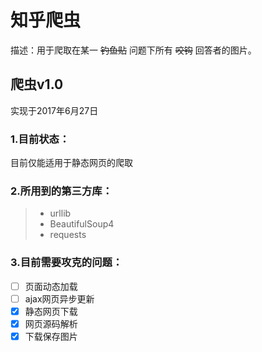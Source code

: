 ﻿# 知乎爬虫

描述：用于爬取在某一 ~~钓鱼贴~~ 问题下所有 ~~咬钩~~ 回答者的图片。

## 爬虫v1.0 
实现于2017年6月27日

### 1.目前状态：
目前仅能适用于静态网页的爬取

### 2.所用到的第三方库：
> * urllib
> * BeautifulSoup4
> * requests

### 3.目前需要攻克的问题：
- [ ] 页面动态加载
- [ ] ajax网页异步更新
- [x] 静态网页下载
- [x] 网页源码解析
- [x] 下载保存图片